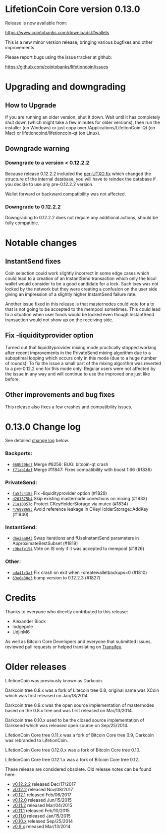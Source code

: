LifetionCoin Core version 0.13.0
==========================

Release is now available from:

  <https://www.cointobanks.com/downloads/#wallets>

This is a new minor version release, bringing various bugfixes and other
improvements.

Please report bugs using the issue tracker at github:

  <https://github.com/cointobanks/lifetioncoin/issues>


Upgrading and downgrading
=========================

How to Upgrade
--------------

If you are running an older version, shut it down. Wait until it has completely
shut down (which might take a few minutes for older versions), then run the
installer (on Windows) or just copy over /Applications/LifetionCoin-Qt (on Mac) or
lifetioncoind/lifetioncoin-qt (on Linux).

Downgrade warning
-----------------

### Downgrade to a version < 0.12.2.2

Because release 0.12.2.2 included the [per-UTXO fix](release-notes/lifetioncoin/release-notes-0.12.2.2.md#per-utxo-fix)
which changed the structure of the internal database, you will have to reindex
the database if you decide to use any pre-0.12.2.2 version.

Wallet forward or backward compatibility was not affected.

### Downgrade to 0.12.2.2

Downgrading to 0.12.2.2 does not require any additional actions, should be
fully compatible.

Notable changes
===============

InstantSend fixes
-----------------

Coin selection could work slightly incorrect in some edge cases which could
lead to a creation of an InstantSend transaction which only the local wallet
would consider to be a good candidate for a lock. Such txes was not locked by
the network but they were creating a confusion on the user side giving an
impression of a slightly higher InstantSend failure rate.

Another issue fixed in this release is that masternodes could vote for a tx
that is not going to be accepted to the mempool sometimes. This could lead to
a situation when user funds would be locked even though InstantSend transaction
would not show up on the receiving side.

Fix -liquidityprovider option
-----------------------------

Turned out that liquidityprovider mixing mode practically stopped working after
recent improvements in the PrivateSend mixing algorithm due to a suboptimal
looping which occurs only in this mode (due to a huge number of rounds). To fix
the issue a small part of the mixing algorithm was reverted to a pre-0.12.2 one
for this mode only. Regular users were not affected by the issue in any way and
will continue to use the improved one just like before.

Other improvements and bug fixes
--------------------------------

This release also fixes a few crashes and compatibility issues.


0.13.0 Change log
===================

See detailed [change log](https://github.com/cointobanks/lifetioncoin/compare/v0.12.2.2...cointobanks:v0.12.2.3) below.

### Backports:
- [`068b20bc7`](https://github.com/cointobanks/lifetioncoin/commit/068b20bc7) Merge #8256: BUG: bitcoin-qt crash
- [`f71ab1daf`](https://github.com/cointobanks/lifetioncoin/commit/f71ab1daf) Merge #11847: Fixes compatibility with boost 1.66 (#1836)

### PrivateSend:
- [`fa5fc418a`](https://github.com/cointobanks/lifetioncoin/commit/fa5fc418a) Fix -liquidityprovider option (#1829)
- [`d261575b4`](https://github.com/cointobanks/lifetioncoin/commit/d261575b4) Skip existing masternode conections on mixing (#1833)
- [`21a10057d`](https://github.com/cointobanks/lifetioncoin/commit/21a10057d) Protect CKeyHolderStorage via mutex (#1834)
- [`476888683`](https://github.com/cointobanks/lifetioncoin/commit/476888683) Avoid reference leakage in CKeyHolderStorage::AddKey (#1840)

### InstantSend:
- [`d6e2aa843`](https://github.com/cointobanks/lifetioncoin/commit/d6e2aa843) Swap iterations and fUseInstantSend parameters in ApproximateBestSubset (#1819)
- [`c9bafe154`](https://github.com/cointobanks/lifetioncoin/commit/c9bafe154) Vote on IS only if it was accepted to mempool (#1826)

### Other:
- [`ada41c3af`](https://github.com/cointobanks/lifetioncoin/commit/ada41c3af) Fix crash on exit when -createwalletbackups=0 (#1810)
- [`63e0e30e3`](https://github.com/cointobanks/lifetioncoin/commit/63e0e30e3) bump version to 0.12.2.3 (#1827)

Credits
=======

Thanks to everyone who directly contributed to this release:

- Alexander Block
- lodgepole
- UdjinM6

As well as Bitcoin Core Developers and everyone that submitted issues,
reviewed pull requests or helped translating on
[Transifex](https://www.transifex.com/projects/p/lifetioncoin/).


Older releases
==============

LifetionCoin was previously known as Darkcoin.

Darkcoin tree 0.8.x was a fork of Litecoin tree 0.8, original name was XCoin
which was first released on Jan/18/2014.

Darkcoin tree 0.9.x was the open source implementation of masternodes based on
the 0.8.x tree and was first released on Mar/13/2014.

Darkcoin tree 0.10.x used to be the closed source implementation of Darksend
which was released open source on Sep/25/2014.

LifetionCoin Core tree 0.11.x was a fork of Bitcoin Core tree 0.9,
Darkcoin was rebranded to LifetionCoin.

LifetionCoin Core tree 0.12.0.x was a fork of Bitcoin Core tree 0.10.

LifetionCoin Core tree 0.12.1.x was a fork of Bitcoin Core tree 0.12.

These release are considered obsolete. Old release notes can be found here:

- [v0.12.2.2](release-notes/lifetioncoin/release-notes-0.12.2.2.md) released Dec/17/2017
- [v0.12.2](release-notes/lifetioncoin/release-notes-0.12.2.md) released Nov/08/2017
- [v0.12.1](release-notes/lifetioncoin/release-notes-0.12.1.md) released Feb/06/2017
- [v0.12.0](release-notes/lifetioncoin/release-notes-0.12.0.md) released Jun/15/2015
- [v0.11.2](release-notes/lifetioncoin/release-notes-0.11.2.md) released Mar/04/2015
- [v0.11.1](release-notes/lifetioncoin/release-notes-0.11.1.md) released Feb/10/2015
- [v0.11.0](release-notes/lifetioncoin/release-notes-0.11.0.md) released Jan/15/2015
- [v0.10.x](release-notes/lifetioncoin/release-notes-0.10.0.md) released Sep/25/2014
- [v0.9.x](release-notes/lifetioncoin/release-notes-0.9.0.md) released Mar/13/2014

